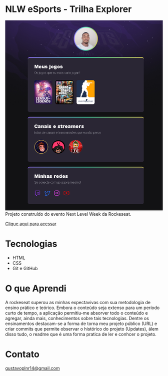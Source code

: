 # NLW eSports - Trilha Explorer

![preview](git.github/preview.png)
Projeto construído do evento Next Level Week da Rockeseat.

[Clique aqui para acessar](https://gustadeveloperr.github.io/nlw-esports-explorer/)

# Tecnologias

- HTML
- CSS
- Git e GitHub

# O que Aprendi
A rockeseat superou as minhas expectavivas com sua metodologia de ensino prático e teórico. Embora o conteúdo seja extenso para um período curto de tempo, a aplicação permitiu-me absorver todo o conteúdo e agregar, ainda mais, conhecimentos sobre tais tecnologias. Dentre os ensinamentos destacam-se a forma de torna meu projeto público (URL) e criar commits que permite observar o histórico do projeto (Updates), álem disso tudo, o readme que é uma forma pratica de ler e conhcer o projeto.

# Contato

gustavoplnr14@gmail.com